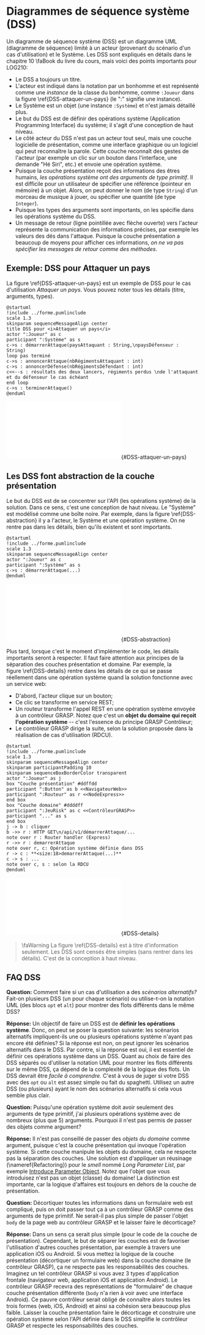 # Diagrammes de séquence système (DSS)

Un diagramme de séquence système (DSS) est un diagramme UML (diagramme de séquence) limité à un acteur (provenant du scénario d'un cas d'utilisation) et le Système.
Les DSS sont expliqués en détails dans le chapitre 10&nbsp;\faBook&nbsp;du livre du cours, mais voici des points importants pour LOG210:

- Le DSS a toujours un titre.
- L'acteur est indiqué dans la notation par un bonhomme et est représenté comme une *instance* de la classe du bonhomme, comme `:Joueur` dans la figure&nbsp;\ref{DSS-attaquer-un-pays} (le ":" signifie une instance).
- Le Système est un objet (une instance `:Système`) et n'est jamais détaillé plus.
- Le but du DSS est de définir des opérations système (Application Programming Interface) du système; il s'agit d'une conception de haut niveau.
- Le côté acteur du DSS n'est pas un acteur tout seul, mais une couche logicielle de présentation, comme une interface graphique ou un logiciel qui peut reconnaître la parole. Cette couche reconnaît des gestes de l'acteur (par exemple un clic sur un bouton dans l'interface, une demande "Hé Siri", etc.) et envoie une opération système.
- Puisque la couche présentation reçoit des informations des êtres humains, *les opérations système ont des arguments de type primitif*. Il est difficile pour un utilisateur de spécifier une référence (pointeur en mémoire) à un objet. Alors, on peut donner le nom (de type `String`) d'un morceau de musique à jouer, ou spécifier une quantité (de type `Integer`).
- Puisque les types des arguments sont importants, on les spécifie dans les opérations système du DSS.
- Un message de retour (ligne pointillée avec flèche ouverte) vers l'acteur représente la communication des informations précises, par exemple les valeurs des dés dans l'attaque. Puisque la couche présentation a beaucoup de moyens pour afficher ces informations, *on ne va pas spécifier les messages de retour comme des méthodes*.

## Exemple: DSS pour Attaquer un pays

La figure&nbsp;\ref{DSS-attaquer-un-pays} est un exemple de DSS pour le cas d'utilisation *Attaquer un pays*. Vous pouvez noter tous les détails (titre, arguments, types).

```{.plantuml hide-image=true plantuml-filename=build/images/diag_DSS.pdf}
@startuml
!include ../forme.pumlinclude
scale 1.3
skinparam sequenceMessageAlign center
title DSS pour <i>Attaquer un pays</i>
actor ":Joueur" as c
participant ":Système" as s
c->s : démarrerAttaque(paysAttaquant : String,\npaysDéfenseur : String)
loop pas terminé
c->s : annoncerAttaque(nbRégimentsAttaquant : int)
c->s : annoncerDéfense(nbRégimentsDéfendant : int)
c<<--s : résultats des deux lancers, régiments perdus \nde l'attaquant et du défenseur le cas échéant
end loop
c->s : terminerAttaque()
@enduml
```

![Diagramme de séquence système pour *Attaquer un pays*. [(PlantUML)](http://www.plantuml.com/plantuml/uml/VLFBRjj03BmBo3yGlZW6uhP1RuPXn6YA8cqA557INd9XLhIyi4Ifv2uI_r7r7VgnSkFOKN8me1V4uN268rreG0cnhZBTU6vHi0ODsuhiAjwboicWz81kKqeJkN1DrGW4GLOh4OUJR0nXxHNiG5WZ5u_YGo26LSC1FCCVpqNpg0Py9IneXR4A2S9O4_mGhwddwlQBuMxNf0HDM9CeL4spWL88dydotz_WjCQD2Or2DfcsOxjxDaDLHOLD5LXUNyDT_lKc7uo7yq-JeQNt2XJBTE7ZEgzu0z-RA8pLKTpJnXMGE_5jE8hxHROgqQ6muGg3HChKeULo_k7pC2lw6uaT_IHDmfULBncSnK6I1HyCVvddq9fIcFl5CWGql41aQ76hyuz-aQ4BjghHpEnGb16WWikCFNZdMxJeHhDygw7_LzDpKJCtNIZCeEYx6aL8NcXF4-NkERND8BTFYCkpUqw5oxvR4QkDE5GccMNQcX85qrjxxhizDp8tPkj0pGytVLVwsfoz6U4vJDxtx2UzQTgzB8PTy_bqclgaxzIomA0MIphZ4rIOcFGi5LyOe2Kfei8z5mJL60ygA40HqpRs_cphpZprdLltdI4o6vm-ttQlTEVsrTqakp28_Ml_0G00)](build/images/diag_DSS.pdf){#DSS-attaquer-un-pays}

## Les DSS font abstraction de la couche présentation

Le but du DSS est de se concentrer sur l'API (les opérations système) de la solution.
Dans ce sens, c'est une conception de haut niveau.
Le "Système" est modélisé comme une boîte noire.
Par exemple, dans la figure&nbsp;\ref{DSS-abstraction} il y a l'acteur, le Système et une opération système.
On ne rentre pas dans les détails, bien qu'ils existent et sont importants.

```{.plantuml hide-image=true plantuml-filename=build/images/diag_OS_DSS.pdf}
@startuml
!include ../forme.pumlinclude
scale 1.3
skinparam sequenceMessageAlign center
actor ":Joueur" as c
participant ":Système" as s
c->s : démarrerAttaque(...)
@enduml
```

![Une opération système dans un DSS. C'est une abstraction. [(PlantUML)](http://www.plantuml.com/plantuml/uml/VLB1IWD13Bqlz1z2Bwq7YyLR3z8Y8ce5SQkUusniXvtDr2HBxH_fT_J7pFRYug4mP0xl9Nd9ormDnTec5Lf7tg9W0shxH1ubXWuPzA1t3FLQSijLo2aBc22hGyGsA4PWcwZW3s63NEqacX73HsQ3oF0MkSexTU9VmOe-i4tMKHWRWWU9skNShQwTjzgG4cJRa2Yad6jO2-6nMFbw2-C6QnVQ2dbdse_yZ-m3fKILTnLOB9VmKjuybxtsCBquwu_qNu7YkWjyMkSTrt2VMs5C9tbVTQYW31AtTfBtHBugqRwm_WfDMYeqeFiodLpslQBFbZZG8sadV97YcY6u7IG51lCT36UkareP0Yg4mjCiXhX5zsGuA_TgX--6Zg0MuVnAOGRLuQT14PA56NhzyMGoEIlcn9MVmoy0)](build/images/diag_OS_DSS.pdf){#DSS-abstraction}


Plus tard, lorsque c'est le moment d'implémenter le code, les détails importants seront à respecter.
Il faut faire attention aux principes de la séparation des couches présentation et domaine.
Par exemple, la figure&nbsp;\ref{DSS-details} rentre dans les détails de ce qui se passe réellement dans une opération système quand la solution fonctionne avec un service web:

- D'abord, l'acteur clique sur un bouton;
- Ce clic se transforme en service REST;
- Un routeur transforme l'appel REST en une opération système envoyée à un contrôleur GRASP. Notez que c'est un **objet du domaine qui reçoit l'opération système** -- c'est l'essence du principe GRASP Contrôleur;
- Le contrôleur GRASP dirige la suite, selon la solution proposée dans la réalisation de cas d'utilisation (RDCU).

```{.plantuml hide-image=true plantuml-filename=build/images/diag_couches_DSS.pdf}
@startuml
!include ../forme.pumlinclude
scale 1.3
skinparam sequenceMessageAlign center
skinparam participantPadding 10
skinparam sequenceBoxBorderColor transparent
actor ":Joueur" as j
box "Couche présentation" #ddffdd
participant ":Button" as b <<NavigateurWeb>> 
participant ":Routeur" as r <<NodeExpress>>
end box
box "Couche domaine" #ddddff
participant ":JeuRisk" as c <<ContrôleurGRASP>>
participant "..." as s
end box
j -> b : cliquer
b ->> r : HTTP GET\n/api/v1/démarrerAttaque/...
note over r : Router handler (Express)
r ->> r : demarrerAttaque
note over r, c: Opération système définie dans DSS
r -> c : **<size:18>demarrerAttaque(...)**
c -> s : ...
note over c, s : selon la RDCU
@enduml
```

![Une opération système est envoyée par la couche présentation et elle est reçue dans la couche domaine par son contrôleur GRASP. Ceci est un exemple avec un navigateur web, mais d'autres possibilités existent pour la couche présentation. [(PlantUML)](http://www.plantuml.com/plantuml/uml/VLJ1RXen4Bslb7yOqKC2Ig6ebmf5gm29qgH9YrZIN7ePx06SDVPsx4r8lwYvzm_uiSwksdH1LQILlVAyUU_DZENJ495ZkRP9o8qha74D8JvPafMDgY87ZT0SLRvaNpgjlFKCaT452P6B1yaXn9K981_22fr-P1CZELXu5y4uk3DE-ySWm7-4cXPOsbX17Au9Fh49LSxbR2ousOe2WOyhuW3M-noMJ5YJPLylu6YDkHWjcKIPdWvbDquAifQqg38Chw_XDZkVPWrvwBzhDqlQTn1mMItkTP-NBeShNx93-ofkaoiDcM9Jn5Tn4v9MSMWQQxOmSab9K2XpwNVVDsT5tqjoYcueLCQ7rYmTA1a7SGCbQpJA5EZY1BKsRYbT-0_Bo6z6dZNnU7-w2Qee9ws154qbjm03t2Tplu7Ms9TgHL3mzZa84gFnhWLlj5uij4uQqf8zAcEief8zXvEJp_XWbXY5y8xcQGfxwAalurynhk1Uq_ccOAarJHDo6iJ0ZWdjrsWSrVALWJt2Aogd9kGreHB2iRIVjx-iY5nCXzb4M7SIkjrkZGqlOlVmDXNh0r3MICyucSj1Aku6y74scy35-UoRws5XUW_zdju-hv6PU1WZ2hedV8dpKQxq0t6TL9V8zQojx4T_ocid_CAhQOUaIN0CQW1VYkqprrs7y1JYzgTS9r5U66VaHoO8PrbMyqdD0-XqJeBvGOF-XtIF-KZijJkTH5NG8D1Tk-guFWnaHSaYJC_6jycfD4RUYDy0)](build/images/diag_couches_DSS.pdf){#DSS-details}

> \faWarning&nbsp;La figure&nbsp;\ref{DSS-details} est à titre d'information seulement. Les DSS sont censés être simples (sans rentrer dans les détails). C'est de la conception à haut niveau. 

## FAQ DSS

**Question:** Comment faire si un cas d'utilisation a des *scénarios alternatifs?* Fait-on plusieurs DSS (un pour chaque scénario) ou utilise-t-on la notation UML (des blocs `opt` et `alt`) pour montrer des flots différents dans le même DSS?

**Réponse:** Un objectif de faire un DSS est de **définir les opérations système**. Donc, on peut se poser la question suivante: les scénarios alternatifs impliquent-ils une ou plusieurs opérations système n'ayant pas encore été définies? Si la réponse est non, on peut ignorer les scénarios alternatifs dans le DSS. Par contre, si la réponse est oui, il est essentiel de définir ces opérations système dans un DSS. Quant au choix de faire des DSS séparés ou d'utiliser la notation UML pour montrer les flots différents sur le même DSS, ça dépend de la complexité de la logique des flots. Un DSS devrait être *facile à comprendre*. C'est à vous de juger si votre DSS avec des `opt` ou `alt` est assez simple ou fait du spaghetti. Utilisez un autre DSS (ou plusieurs) ayant le nom des scénarios alternatifs si cela vous semble plus clair. 

**Question:** Puisqu'une opération système doit avoir seulement des arguments de type primitif, j'ai plusieurs opérations système avec de nombreux (plus que 5) arguments. Pourquoi il n'est pas permis de passer des objets comme argument?

**Réponse:** Il n'est pas conseillé de passer des *objets du domaine* comme argument, puisque c'est la couche présentation qui invoque l'opération système. 
Si cette couche manipule les objets du domaine, cela ne respecte pas la séparation des couches. 
Une solution est d'appliquer un réusinage (\nameref{Refactoring}) pour le *smell* nommé *Long Parameter List*, par exemple [Introduce Parameter Object](https://refactoring.com/catalog/introduceParameterObject.html). 
Notez que l'objet que vous introduisez n'est pas un objet (classe) du domaine! 
La distinction est importante, car la logique d'affaires est toujours en dehors de la couche de présentation. 

**Question:** Décortiquer toutes les informations dans un formulaire web est compliqué, puis on doit passer tout ça à un contrôleur GRASP comme des arguments de type primitif. 
Ne serait-il pas plus simple de passer l'objet `body` de la page web au contrôleur GRASP et le laisser faire le décorticage?

**Réponse:** Dans un sens ça serait plus simple (pour le code de la couche de présentation). 
Cependant, le but de séparer les couches est de favoriser l'utilisation d'autres couches présentation, par exemple à travers une application iOS ou Android. 
Si vous mettez la logique de la couche présentation (décortiquer un formulaire web) dans la couche domaine (le contrôleur GRASP), ça ne respecte pas les responsabilités des couches. 
Imaginez un tel contrôleur GRASP si vous avez 3 types d'application frontale (navigateur web, application iOS et application Android). 
Le contrôleur GRASP recevra des représentations de "formulaire" de chaque couche présentation différente (`body` n'a rien à voir avec une interface Android). 
Ce pauvre contrôleur serait obligé de connaître alors toutes les trois formes (web, iOS, Android) et ainsi sa cohésion sera beaucoup plus faible. 
Laisser la couche présentation faire le décorticage et construire une opération système selon l'API définie dans le DSS simplifie le contrôleur GRASP et respecte les responsabilités des couches.
